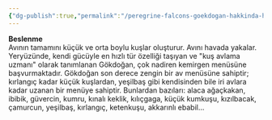 ```yaml
---
{"dg-publish":true,"permalink":"/peregrine-falcons-goekdogan-hakkinda-hersey/peregrine-falcons-psikoloji-ve-oezellikleri/13-beslenme/"}
---
```


**Beslenme**  
Avının tamamını küçük ve orta boylu kuşlar oluşturur. Avını havada yakalar. Yeryüzünde, kendi gücüyle en hızlı tür özelliği taşıyan ve "kuş avlama uzmanı" olarak tanımlanan Gökdoğan, çok nadiren kemirgen menüsüne başvurmaktadır. Gökdoğan son derece zengin bir av menüsüne sahiptir; kırlangıç kadar küçük kuşlardan, yeşilbaş gibi kendisinden bile iri avlara kadar uzanan bir menüye sahiptir. Bunlardan bazıları: alaca ağaçkakan, ibibik, güvercin, kumru, kınalı keklik, kılıçgaga, küçük kumkuşu, kızılbacak, çamurcun, yeşilbaş, kırlangıç, ketenkuşu, akkarınlı ebabil...